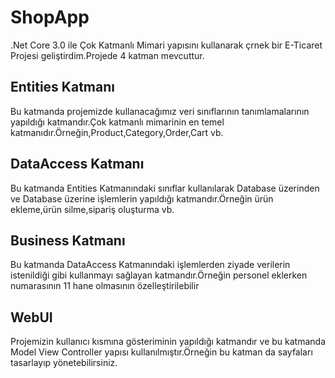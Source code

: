 # ShopApp
.Net Core 3.0 ile Çok Katmanlı Mimari yapısını kullanarak çrnek bir E-Ticaret Projesi geliştirdim.Projede 4 katman mevcuttur.

## Entities Katmanı
Bu katmanda projemizde kullanacağımız veri sınıflarının tanımlamalarının yapıldığı katmandır.Çok katmanlı mimarinin en temel katmanıdır.Örneğin,Product,Category,Order,Cart vb.

## DataAccess Katmanı
Bu katmanda Entities Katmanındaki sınıflar kullanılarak Database üzerinden ve Database üzerine işlemlerin yapıldığı katmandır.Örneğin ürün ekleme,ürün silme,sipariş oluşturma vb.

## Business Katmanı
Bu katmanda DataAccess Katmanındaki işlemlerden ziyade verilerin istenildiği gibi kullanmayı sağlayan katmandır.Örneğin personel eklerken numarasının 11 hane olmasının özelleştirilebilir

## WebUI
Projemizin kullanıcı kısmına gösteriminin yapıldığı katmandır ve bu katmanda Model View Controller yapısı kullanılmıştır.Örneğin bu katman da sayfaları tasarlayıp yönetebilirsiniz.
